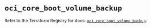# `oci_core_boot_volume_backup`

Refer to the Terraform Registry for docs: [`oci_core_boot_volume_backup`](https://registry.terraform.io/providers/oracle/oci/6.37.0/docs/resources/core_boot_volume_backup).
